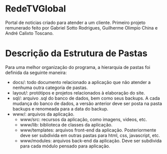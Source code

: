 # RedeTVGlobal
Portal de noticias criado para atender a um cliente. Primeiro projeto remunerado feito por Gabriel Sotto Rodrigues, Guilherme Olimpio China e André Calixto Toscano.

# Descrição da Estrutura de Pastas

Para uma melhor organização do programa, a hierarquia de pastas foi definida da seguinte maneira:
  * docs/: todo documento relacionado a aplicação que não atender a nenhuma outra categoria de pastas.
  * layout/: protótipos e projetos relacionados à elaboração do site.
  * sql/: arquivo .sql do banco de dados, bem como seus backups. A cada mudança do banco de dados, a versão anterior deve ser posta na pasta backups e renomeada para a data do backup.
  * www/: arquivos da aplicação.
    * www/src: recursos da aplicação, como imagens, videos, etc.
    * www/lib: biblioteca de classes da aplicação.
    * www/templates: arquivos front-end da aplicação. Posteriormente deve ser subdivida em outras pastas para html, css, javascript, etc.
    * www/modules: arquivos back-end da aplicação. Deve ser subdivida para cada módulo pensado para aplicação.
